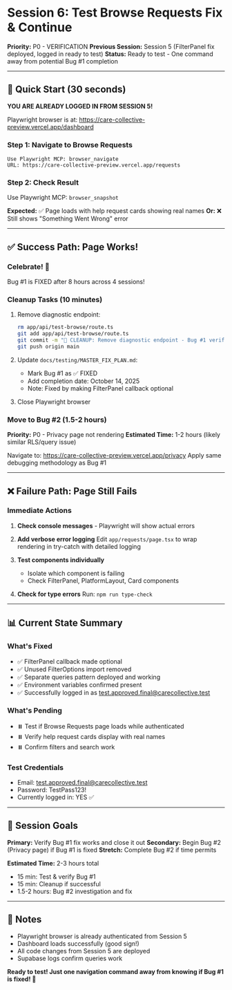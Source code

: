 # Session 6: Test Browse Requests Fix & Continue

**Priority:** P0 - VERIFICATION
**Previous Session:** Session 5 (FilterPanel fix deployed, logged in ready to test)
**Status:** Ready to test - One command away from potential Bug #1 completion

---

## 🚀 Quick Start (30 seconds)

**YOU ARE ALREADY LOGGED IN FROM SESSION 5!**

Playwright browser is at: https://care-collective-preview.vercel.app/dashboard

### Step 1: Navigate to Browse Requests
```
Use Playwright MCP: browser_navigate
URL: https://care-collective-preview.vercel.app/requests
```

### Step 2: Check Result
Use Playwright MCP: `browser_snapshot`

**Expected:** ✅ Page loads with help request cards showing real names
**Or:** ❌ Still shows "Something Went Wrong" error

---

## ✅ Success Path: Page Works!

### Celebrate! 🎉
Bug #1 is FIXED after 8 hours across 4 sessions!

### Cleanup Tasks (10 minutes)
1. Remove diagnostic endpoint:
   ```bash
   rm app/api/test-browse/route.ts
   git add app/api/test-browse/route.ts
   git commit -m "🧹 CLEANUP: Remove diagnostic endpoint - Bug #1 verified fixed"
   git push origin main
   ```

2. Update `docs/testing/MASTER_FIX_PLAN.md`:
   - Mark Bug #1 as ✅ FIXED
   - Add completion date: October 14, 2025
   - Note: Fixed by making FilterPanel callback optional

3. Close Playwright browser

### Move to Bug #2 (1.5-2 hours)
**Priority:** P0 - Privacy page not rendering
**Estimated Time:** 1-2 hours (likely similar RLS/query issue)

Navigate to: https://care-collective-preview.vercel.app/privacy
Apply same debugging methodology as Bug #1

---

## ❌ Failure Path: Page Still Fails

### Immediate Actions

1. **Check console messages** - Playwright will show actual errors

2. **Add verbose error logging**
   Edit `app/requests/page.tsx` to wrap rendering in try-catch with detailed logging

3. **Test components individually**
   - Isolate which component is failing
   - Check FilterPanel, PlatformLayout, Card components

4. **Check for type errors**
   Run: `npm run type-check`

---

## 📊 Current State Summary

### What's Fixed
- ✅ FilterPanel callback made optional
- ✅ Unused FilterOptions import removed
- ✅ Separate queries pattern deployed and working
- ✅ Environment variables confirmed present
- ✅ Successfully logged in as test.approved.final@carecollective.test

### What's Pending
- ⏸️ Test if Browse Requests page loads while authenticated
- ⏸️ Verify help request cards display with real names
- ⏸️ Confirm filters and search work

### Test Credentials
- Email: test.approved.final@carecollective.test
- Password: TestPass123!
- Currently logged in: YES ✅

---

## 🎯 Session Goals

**Primary:** Verify Bug #1 fix works and close it out
**Secondary:** Begin Bug #2 (Privacy page) if Bug #1 is fixed
**Stretch:** Complete Bug #2 if time permits

**Estimated Time:** 2-3 hours total
- 15 min: Test & verify Bug #1
- 15 min: Cleanup if successful
- 1.5-2 hours: Bug #2 investigation and fix

---

## 📝 Notes

- Playwright browser is already authenticated from Session 5
- Dashboard loads successfully (good sign!)
- All code changes from Session 5 are deployed
- Supabase logs confirm queries work

**Ready to test! Just one navigation command away from knowing if Bug #1 is fixed! 🎯**
